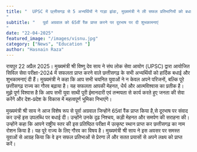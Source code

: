 ```yaml
---
title: "  UPSC में छ्त्तीसगढ़ से 5 अभ्यर्थियों ने गाड़ा झंडा, मुख्यमंत्री ने ली सफल प्रतिभागियों को बधाई
"
subtitle: "   पूर्वा अग्रवाल को 65वीं रैंक प्राप्त करने पर दूरभाष पर दी शुभकामनाएं
"
date: "22-04-2025"
featured_image: "/images/visnu.jpg"
category: ["News", "Education "]
author: "Hasnain Raza"
---
```

रायपुर 22 अप्रैल 2025। मुख्यमंत्री श्री विष्णु देव साय ने संघ लोक सेवा आयोग (UPSC) द्वारा आयोजित सिविल सेवा परीक्षा-2024 में सफलता प्राप्त करने वाले छत्तीसगढ़ के सभी अभ्यर्थियों को हार्दिक बधाई और शुभकामनाएं दी हैं।
मुख्यमंत्री ने कहा कि आप सभी चयनित युवाओं ने न केवल अपने परिजनों, बल्कि पूरे छत्तीसगढ़ राज्य का गौरव बढ़ाया है। यह सफलता आपकी मेहनत, धैर्य और आत्मविश्वास का प्रतीक है। मुझे पूर्ण विश्वास है कि आप सभी युवा साथी पूरी ईमानदारी एवं तन्मयता से कार्य करते हुए जनता की सेवा करेंगे और देश-प्रदेश के विकास में महत्वपूर्ण भूमिका निभाएंगे।

मुख्यमंत्री श्री साय ने आज विशेष रूप से पूर्वा अग्रवाल जिन्होंने 65वां रैंक प्राप्त किया है,से दूरभाष पर संवाद कर उन्हें इस उपलब्धि पर बधाई दी। उन्होंने उनके दृढ़ निश्चय, कड़ी मेहनत और समर्पण की सराहना की। उन्होंने कहा कि आपने राष्ट्रीय स्तर की इस प्रतिष्ठित परीक्षा में उत्कृष्ट स्थान प्राप्त कर छत्तीसगढ़ का नाम रोशन किया है। यह पूरे राज्य के लिए गौरव का विषय है। मुख्यमंत्री श्री साय ने इस अवसर पर समस्त युवाओं से आग्रह किया कि वे इन सफल प्रतिभाओं से प्रेरणा लें और सतत प्रयासों से अपने लक्ष्य को प्राप्त करें।
